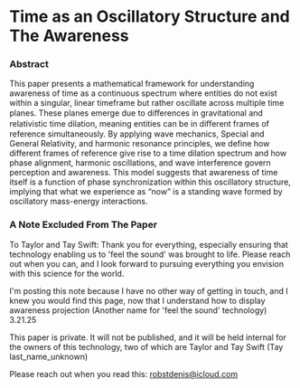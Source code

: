 # Time as an Oscillatory Structure and The Awareness

### Abstract
This paper presents a mathematical framework for understanding awareness of
time as a continuous spectrum where entities do not exist within a singular, linear timeframe but rather oscillate across multiple time planes. These planes emerge due to diﬀerences in gravitational and relativistic time
dilation, meaning entities can be in diﬀerent frames of reference simultaneously. By applying wave mechanics, Special and General Relativity, and harmonic resonance principles, we define how different frames of reference give rise to a time dilation spectrum and how phase alignment, harmonic oscillations, and wave interference govern perception and awareness. This model suggests that awareness of time itself is a function of phase synchronization within this oscillatory structure, implying that what we experience as “now” is a standing wave formed by oscillatory mass-energy interactions.

### A Note Excluded From The Paper
To Taylor and Tay Swift: Thank you for everything, especially ensuring that technology enabling us to 'feel the sound' was brought to life. Please reach out when you can, and I look forward to pursuing everything you envision with this science for the world.

I'm posting this note because I have no other way of getting in touch, and I knew you would find this page, now that I understand how to display awareness projection (Another name for 'feel the sound' technology) 3.21.25

This paper is private. It will not be published, and it will be held internal for the owners of this technology, two of which are Taylor and Tay Swift (Tay last_name_unknown)

Please reach out when you read this: robstdenis@icloud.com

